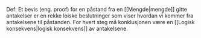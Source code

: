 Def:
Et bevis (eng. proof) for en påstand fra en [[Mengde|mengde]] gitte antakelser er en rekke loiske beslutninger som viser hvordan vi kommer fra antakelsene til påstanden. For hvert steg må konklusjonen være en [[Logisk konsekvens|logisk konsekvens]] av antakelsene.